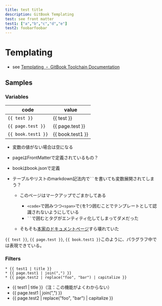 ```yaml
---
title: test title
description: GitBook Templating
test: see front matter
test1: ["a","b","c","d","e"]
test2: foobarfoobar
---
```

# Templating

* see [Templating ・ GitBook Toolchain Documentation](https://toolchain.gitbook.com/templating/)

## Samples

### Variables

| code | value |
| ---- | ----- |
| <code><span>{</span>{ test }}</code>       | {{ test }} |
| <code>{<span>{</span> page.test }}</code>  | {{ page.test }} |
| <code>{<span>{</span> book.test1 }}</code> | {{ book.test1 }} |

* 変数の値がない場合は空になる
* pageはFrontMatterで定義されているもの？
* bookはbook.jsonで定義
* テーブルやリストのmarkdown記法内で<code>``</code>を書いても変数展開されてしまう？

  * このページはマークアップでごまかしてある

    * `<code>`で囲みつつ`<span>`で`{`を1つ囲むことでテンプレートとして認識されないようにしている
    * <code>``</code>で囲むとタグがエンティティ化してしまってダメだった

  * そもそも[本家のドキュメントページ](https://toolchain.gitbook.com/syntax/markdown.html#code)すら壊れていた

`{{ test }}`, `{{ page.test }}`, `{{ book.test1 }}`このように、パラグラフ中では表現できている。

### Filters

```
* {{ test1 | title }}
* {{ page.test1 | join(",") }}
* {{ page.test2 | replace("foo", "bar") | capitalize }}
```

* {{ test1 | title }}（注：この機能がよくわからない）
* {{ page.test1 | join(",") }}
* {{ page.test2 | replace("foo", "bar") | capitalize }}

